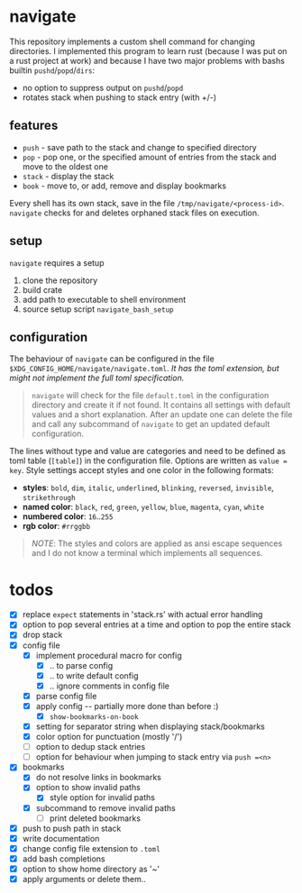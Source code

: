 # navigate

This repository implements a custom shell command for changing directories.
I implemented this program to learn rust (because I was put on a rust project at work) and because I have two major problems with bashs builtin `pushd`/`popd`/`dirs`:
* no option to suppress output on `pushd`/`popd`
* rotates stack when pushing to stack entry (with +/-<entry-number>)

## features

* `push` - save path to the stack and change to specified directory
* `pop` - pop one, or the specified amount of entries from the stack and move to the oldest one
* `stack` - display the stack
* `book` - move to, or add, remove and display bookmarks

Every shell has its own stack, save in the file `/tmp/navigate/<process-id>`.
`navigate` checks for and deletes orphaned stack files on execution.


## setup

`navigate` requires a setup
1) clone the repository
1) build crate
1) add path to executable to shell environment
1) source setup script `navigate_bash_setup`


## configuration

The behaviour of `navigate` can be configured in the file `$XDG_CONFIG_HOME/navigate/navigate.toml`.
*It has the toml extension, but might not implement the full toml specification.*

> `navigate` will check for the file `default.toml` in the configuration directory and create it if not found.
> It contains all settings with default values and a short explanation.
> After an update one can delete the file and call any subcommand of `navigate` to get an updated default configuration.

The lines without type and value are categories and need to be defined as toml table (`[table]`) in the configuration file.
Options are written as `value = key`.
Style settings accept styles and one color in the following formats:
* **styles**: `bold`, `dim`, `italic`, `underlined`, `blinking`, `reversed`, `invisible`, `strikethrough`
* **named color**: `black`, `red`, `green`, `yellow`, `blue`, `magenta`, `cyan`, `white`
* **numbered color**: `16`..`255`
* **rgb color**: `#rrggbb`

> *NOTE*: The styles and colors are applied as ansi escape sequences and I do not know a terminal which implements all sequences.


# todos

- [x] replace `expect` statements in 'stack.rs' with actual error handling
- [x] option to pop several entries at a time and option to pop the entire stack
- [x] drop stack
- [x] config file
  - [x] implement procedural macro for config
    - [x] .. to parse config
    - [x] .. to write default config
    - [x] .. ignore comments in config file
  - [x] parse config file
  - [x] apply config -- partially more done than before :)
    - [x] `show-bookmarks-on-book`
  - [x] setting for separator string when displaying stack/bookmarks
  - [x] color option for punctuation (mostly '/')
  - [ ] option to dedup stack entries
  - [ ] option for behaviour when jumping to stack entry via `push =<n>`
- [x] bookmarks
  - [x] do not resolve links in bookmarks
  - [x] option to show invalid paths
    - [x] style option for invalid paths
  - [x] subcommand to remove invalid paths
    - [ ] print deleted bookmarks
- [x] push <number> to push path in stack
- [x] write documentation
- [x] change config file extension to `.toml`
- [x] add bash completions
- [x] option to show home directory as '~'
- [x] apply arguments or delete them..
